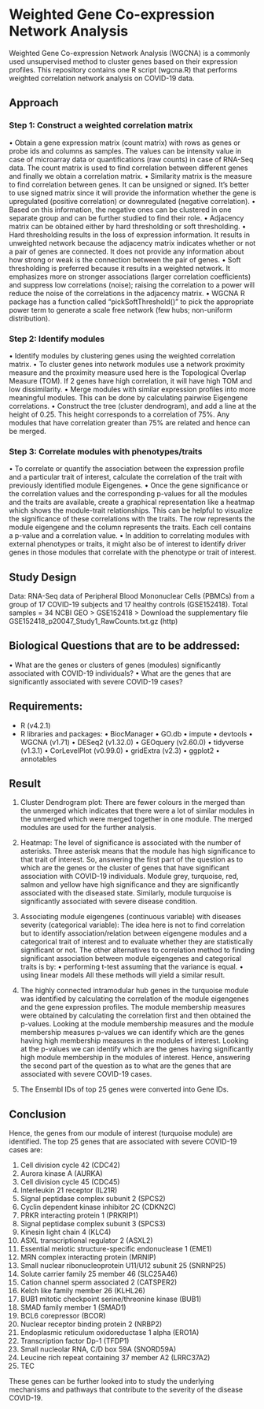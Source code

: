 # Weighted Gene Co-expression Network Analysis 
Weighted Gene Co-expression Network Analysis (WGCNA) is a commonly used unsupervised method to cluster genes based on their expression profiles. 
This repository contains one R script (wgcna.R) that performs weighted correlation network analysis on COVID-19 data.

## Approach
### Step 1: Construct a weighted correlation matrix
•	Obtain a gene expression matrix (count matrix) with rows as genes or probe ids and columns as samples. The values can be intensity value in case of microarray data or quantifications (raw counts) in case of RNA-Seq data. The count matrix is used to find correlation between different genes and finally we obtain a correlation matrix. 
•	Similarity matrix is the measure to find correlation between genes. It can be unsigned or signed. It’s better to use signed matrix since it will provide the information whether the gene is upregulated (positive correlation) or downregulated (negative correlation).
•	Based on this information, the negative ones can be clustered in one separate group and can be further studied to find their role.
•	Adjacency matrix can be obtained either by hard thresholding or soft thresholding.
•	Hard thresholding results in the loss of expression information. It results in unweighted network because the adjacency matrix indicates whether or not a pair of genes are connected. It does not provide any information about how strong or weak is the connection between the pair of genes.
•	Soft thresholding is preferred because it results in a weighted network. It emphasizes more on stronger associations (larger correlation coefficients) and suppress low correlations (noise); raising the correlation to a power will reduce the noise of the correlations in the adjacency matrix.
•	WGCNA R package has a function called “pickSoftThreshold()” to pick the appropriate power term to generate a scale free network (few hubs; non-uniform distribution).

### Step 2: Identify modules
•	Identify modules by clustering genes using the weighted correlation matrix.
•	To cluster genes into network modules use a network proximity measure and the proximity measure used here is the Topological Overlap Measure (TOM). If 2 genes have high correlation, it will have high TOM and low dissimilarity.
•	Merge modules with similar expression profiles into more meaningful modules. This can be done by calculating pairwise Eigengene correlations.
•	Construct the tree (cluster dendrogram), and add a line at the height of 0.25. This height corresponds to a correlation of 75%. Any modules that have correlation greater than 75% are related and hence can be merged.

### Step 3: Correlate modules with phenotypes/traits
•	To correlate or quantify the association between the expression profile and a particular trait of interest, calculate the correlation of the trait with previously identified module Eigengenes.
•	Once the gene significance or the correlation values and the corresponding p-values for all the modules and the traits are available, create a graphical representation like a heatmap which shows the module-trait relationships. This can be helpful to visualize the significance of these correlations with the traits. The row represents the module eigengene and the column represents the traits. Each cell contains a p-value and a correlation value.
•	In addition to correlating modules with external phenotypes or traits, it might also be of interest to identify driver genes in those modules that correlate with the phenotype or trait of interest.


## Study Design
Data: RNA-Seq data of Peripheral Blood Mononuclear Cells (PBMCs) from a group of 17 COVID-19 subjects and 17 healthy controls (GSE152418).
Total samples = 34
NCBI GEO > GSE152418 > Download the supplementary file GSE152418_p20047_Study1_RawCounts.txt.gz (http)

## Biological Questions that are to be addressed:
•	What are the genes or clusters of genes (modules) significantly associated with COVID-19 individuals?
•	What are the genes that are significantly associated with severe COVID-19 cases?

    
## Requirements:
- R (v4.2.1)
- R libraries and packages:
•	BiocManager
•	GO.db
•	impute
•	devtools
•	WGCNA (v1.71)
•	DESeq2 (v1.32.0)
•	GEOquery (v2.60.0)
•	tidyverse (v1.3.1)
•	CorLevelPlot (v0.99.0)
•	gridExtra (v2.3)
•	ggplot2
•	annotables


## Result
1. Cluster Dendrogram plot: There are fewer colours in the merged than the unmerged which indicates that there were a lot of similar modules in the unmerged which were merged together in one module.
   The merged modules are used for the further analysis.

2. Heatmap: The level of significance is associated with the number of asterisks. Three asterisk means that the module has high significance to that trait of interest.
   So, answering the first part of the question as to which are the genes or the cluster of genes that have significant association with COVID-19 individuals.
   Module grey, turquoise, red, salmon and yellow have high significance and they are significantly associated with the diseased state.
   Similarly, module turquoise is significantly associated with severe disease condition.

3. Associating module eigengenes (continuous variable) with diseases severity (categorical variable):
   The idea here is not to find correlation but to identify association/relation between eigengene modules and a categorical trait of interest and to evaluate whether they are statistically significant or not.
   The other alternatives to correlation method to finding significant association between module eigengenes and categorical traits is by:
    •	performing t-test assuming that the variance is equal.
    •	using linear models
   All these methods will yield a similar result.

4. The highly connected intramodular hub genes in the turquoise module was identified by calculating the correlation of the module eigengenes and the gene expression profiles.
   The module membership measures were obtained by calculating the correlation first and then obtained the p-values.
   Looking at the module membership measures and the module membership measures p-values we can identify which are the genes having high membership measures in the modules of interest.
   Looking at the p-values we can identify which are the genes having significantly high module membership in the modules of interest.
   Hence, answering the second part of the question as to what are the genes that are associated with severe COVID-19 cases.

5. The Ensembl IDs of top 25 genes were converted into Gene IDs.

## Conclusion
Hence, the genes from our module of interest (turquoise module) are identified.
The top 25 genes that are associated with severe COVID-19 cases are:
 1. Cell division cycle 42 (CDC42)                             
 2. Aurora kinase A (AURKA)                                  
 3. Cell division cycle 45 (CDC45)                             
 4. Interleukin 21 receptor (IL21R)                           
 5. Signal peptidase complex subunit 2 (SPCS2)                 
 6. Cyclin dependent kinase inhibitor 2C (CDKN2C)               
 7. PRKR interacting protein 1 (PRKRIP1)                         
 8. Signal peptidase complex subunit 3 (SPCS3)                 
 9. Kinesin light chain 4 (KLC4)                             
10. ASXL transcriptional regulator 2 (ASXL2)                   
11. Essential meiotic structure-specific endonuclease 1 (EME1)
12. MRN complex interacting protein (MRNIP)                   
13. Small nuclear ribonucleoprotein U11/U12 subunit 25 (SNRNP25)
14. Solute carrier family 25 member 46 (SLC25A46)                
15. Cation channel sperm associated 2 (CATSPER2)                  
16. Kelch like family member 26 (KLHL26)                       
17. BUB1 mitotic checkpoint serine/threonine kinase (BUB1)   
18. SMAD family member 1 (SMAD1)                              
19. BCL6 corepressor (BCOR)                                  
20. Nuclear receptor binding protein 2 (NRBP2)                 
21. Endoplasmic reticulum oxidoreductase 1 alpha (ERO1A)      
22. Transcription factor Dp-1 (TFDP1)                         
23. Small nucleolar RNA, C/D box 59A (SNORD59A)                  
24. Leucine rich repeat containing 37 member A2 (LRRC37A2)       
25. TEC                          

These genes can be further looked into to study the underlying mechanisms and pathways that contribute to the severity of the disease COVID-19.

  

   

